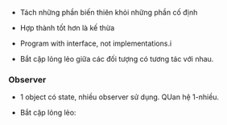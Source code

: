 - Tách những phần biến thiên khỏi những phần cố định

- Hợp thành tốt hơn là kế thừa

- Program with interface, not implementations.i

- Bắt cặp lỏng lẻo giữa các đối tượng có tương tác với nhau.

### Observer

- 1 object có state, nhiều observer sử dụng. QUan hệ 1-nhiều. 

- Bắt cặp lỏng lẻo: 
